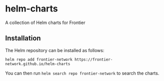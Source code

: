 # helm-charts
A collection of Helm charts for Frontier

## Installation

The Helm repository can be installed as follows:

```console
helm repo add frontier-network https://frontier-network.github.io/helm-charts
```

You can then run `helm search repo frontier-network` to search the charts.
